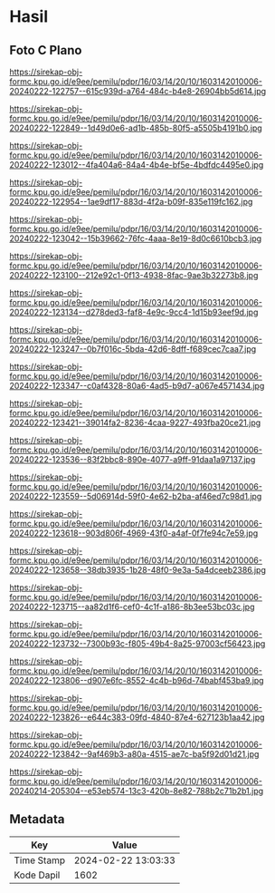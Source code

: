 # Hasil

## Foto C Plano

https://sirekap-obj-formc.kpu.go.id/e9ee/pemilu/pdpr/16/03/14/20/10/1603142010006-20240222-122757--615c939d-a764-484c-b4e8-26904bb5d614.jpg

https://sirekap-obj-formc.kpu.go.id/e9ee/pemilu/pdpr/16/03/14/20/10/1603142010006-20240222-122849--1d49d0e6-ad1b-485b-80f5-a5505b4191b0.jpg

https://sirekap-obj-formc.kpu.go.id/e9ee/pemilu/pdpr/16/03/14/20/10/1603142010006-20240222-123012--4fa404a6-84a4-4b4e-bf5e-4bdfdc4495e0.jpg

https://sirekap-obj-formc.kpu.go.id/e9ee/pemilu/pdpr/16/03/14/20/10/1603142010006-20240222-122954--1ae9df17-883d-4f2a-b09f-835e119fc162.jpg

https://sirekap-obj-formc.kpu.go.id/e9ee/pemilu/pdpr/16/03/14/20/10/1603142010006-20240222-123042--15b39662-76fc-4aaa-8e19-8d0c6610bcb3.jpg

https://sirekap-obj-formc.kpu.go.id/e9ee/pemilu/pdpr/16/03/14/20/10/1603142010006-20240222-123100--212e92c1-0f13-4938-8fac-9ae3b32273b8.jpg

https://sirekap-obj-formc.kpu.go.id/e9ee/pemilu/pdpr/16/03/14/20/10/1603142010006-20240222-123134--d278ded3-faf8-4e9c-9cc4-1d15b93eef9d.jpg

https://sirekap-obj-formc.kpu.go.id/e9ee/pemilu/pdpr/16/03/14/20/10/1603142010006-20240222-123247--0b7f016c-5bda-42d6-8dff-f689cec7caa7.jpg

https://sirekap-obj-formc.kpu.go.id/e9ee/pemilu/pdpr/16/03/14/20/10/1603142010006-20240222-123347--c0af4328-80a6-4ad5-b9d7-a067e4571434.jpg

https://sirekap-obj-formc.kpu.go.id/e9ee/pemilu/pdpr/16/03/14/20/10/1603142010006-20240222-123421--39014fa2-8236-4caa-9227-493fba20ce21.jpg

https://sirekap-obj-formc.kpu.go.id/e9ee/pemilu/pdpr/16/03/14/20/10/1603142010006-20240222-123536--83f2bbc8-890e-4077-a9ff-91daa1a97137.jpg

https://sirekap-obj-formc.kpu.go.id/e9ee/pemilu/pdpr/16/03/14/20/10/1603142010006-20240222-123559--5d06914d-59f0-4e62-b2ba-af46ed7c98d1.jpg

https://sirekap-obj-formc.kpu.go.id/e9ee/pemilu/pdpr/16/03/14/20/10/1603142010006-20240222-123618--903d806f-4969-43f0-a4af-0f7fe94c7e59.jpg

https://sirekap-obj-formc.kpu.go.id/e9ee/pemilu/pdpr/16/03/14/20/10/1603142010006-20240222-123658--38db3935-1b28-48f0-9e3a-5a4dceeb2386.jpg

https://sirekap-obj-formc.kpu.go.id/e9ee/pemilu/pdpr/16/03/14/20/10/1603142010006-20240222-123715--aa82d1f6-cef0-4c1f-a186-8b3ee53bc03c.jpg

https://sirekap-obj-formc.kpu.go.id/e9ee/pemilu/pdpr/16/03/14/20/10/1603142010006-20240222-123732--7300b93c-f805-49b4-8a25-97003cf56423.jpg

https://sirekap-obj-formc.kpu.go.id/e9ee/pemilu/pdpr/16/03/14/20/10/1603142010006-20240222-123806--d907e6fc-8552-4c4b-b96d-74babf453ba9.jpg

https://sirekap-obj-formc.kpu.go.id/e9ee/pemilu/pdpr/16/03/14/20/10/1603142010006-20240222-123826--e644c383-09fd-4840-87e4-627123b1aa42.jpg

https://sirekap-obj-formc.kpu.go.id/e9ee/pemilu/pdpr/16/03/14/20/10/1603142010006-20240222-123842--9af469b3-a80a-4515-ae7c-ba5f92d01d21.jpg

https://sirekap-obj-formc.kpu.go.id/e9ee/pemilu/pdpr/16/03/14/20/10/1603142010006-20240214-205304--e53eb574-13c3-420b-8e82-788b2c71b2b1.jpg


## Metadata

| Key        | Value               |
| ---------- | ------------------- |
| Time Stamp | 2024-02-22 13:03:33 |
| Kode Dapil | 1602                |



